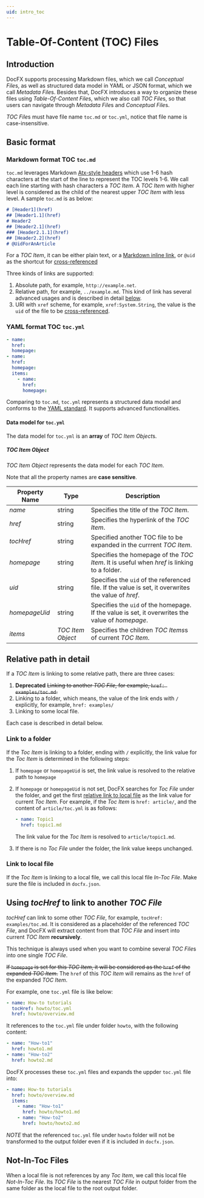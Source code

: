```yaml
---
uid: intro_toc
---
```


Table-Of-Content (TOC) Files
===========================

Introduction
---------------------
DocFX supports processing Markdown files, which we call *Conceptual File*s, as well as structured data model in YAML or JSON format, which we call *Metadata File*s. Besides that, DocFX introduces a way to organize these files using *Table-Of-Content File*s, which we also call *TOC File*s, so that users can navigate through *Metadata File*s and *Conceptual File*s.

*TOC File*s must have file name `toc.md` or `toc.yml`, notice that file name is case-insensitive.

Basic format
----------------
### Markdown format TOC `toc.md`

`toc.md` leverages Markdown [Atx-style headers](http://daringfireball.net/projects/markdown/syntax#header) which use 1-6 hash characters at the start of the line to represent the TOC levels 1-6. We call each line starting with hash characters a *TOC Item*. A *TOC Item* with higher level is considered as the child of the nearest upper *TOC Item* with less level. A sample `toc.md` is as below:

```md
# [Header1](href)
## [Header1.1](href)
# Header2
## [Header2.1](href)
### [Header2.1.1](href)
## [Header2.2](href)
# @UidForAnArticle
```

For a *TOC Item*, it can be either plain text, or a [Markdown inline link](http://daringfireball.net/projects/markdown/syntax#link), or `@uid` as the shortcut for [cross-referenced](../spec/docfx_flavored_markdown.md#cross-reference)

Three kinds of links are supported:

1. Absolute path, for example, `http://example.net`.
2. Relative path, for example, `../example.md`. This kind of link has several advanced usages and is described in detail [below](#relative-path-in-detail).
3. URI with `xref` scheme, for example, `xref:System.String`, the value is the `uid` of the file to be [cross-referenced](../spec/docfx_flavored_markdown.md#cross-reference).

### YAML format TOC `toc.yml`

```yml
- name:
  href:
  homepage:
- name:
  href:
  homepage:
  items:
    - name:
      href:
      homepage:
```

Comparing to `toc.md`, `toc.yml` represents a structured data model and conforms to the [YAML standard](http://www.yaml.org/spec/1.2/spec.html). It supports advanced functionalities.

#### Data model for `toc.yml`
The data model for `toc.yml` is an **array** of *TOC Item Object*s.

##### *TOC Item Object*
*TOC Item Object* represents the data model for each *TOC Item*.

Note that all the property names are **case sensitive**.

Property Name | Type              | Description
------------- | ----------------- | ---------------------------
*name*        | string            | Specifies the title of the *TOC Item*.
*href*        | string            | Specifies the hyperlink of the *TOC Item*.
*tocHref*     | string            | Specified another TOC file to be expanded in the currrent *TOC Item*.
*homepage*    | string            | Specifies the homepage of the *TOC Item*. It is useful when *href* is linking to a folder.
*uid*         | string            | Specifies the `uid` of the referenced file. If the value is set, it overwrites the value of *href*.
*homepageUid* | string            | Specifies the `uid` of the homepage. If the value is set, it overwrites the value of *homepage*.
*items*       | *TOC Item Object* | Specifies the children *TOC Items*s of current *TOC Item*.

Relative path in detail
---------------
If a *TOC Item* is linking to some relative path, there are three cases:

1. **Deprecated** ~~Linking to another *TOC File*, for example, `href: examples/toc.md`.~~
2. Linking to a folder, which means, the value of the link ends with `/` explicitly, for example, `href: examples/`
3. Linking to some local file.

Each case is described in detail below.

### Link to a folder
If the *Toc Item* is linking to a folder, ending with `/` explicitly, the link value for the *Toc Item* is determined in the following steps:

1. If `homepage` or `homepageUid` is set, the link value is resolved to the relative path to `homepage`
2. If `homepage` or `homepageUid` is not set, DocFX searches for *Toc File* under the folder, and get the first [relative link to local file](#link-to-local-file) as the link value for current *Toc Item*. For example, if the *Toc Item* is `href: article/`, and the content of `article/toc.yml` is as follows:

    ```yaml
    - name: Topic1
      href: topic1.md
    ```
    The link value for the *Toc Item* is resolved to `article/topic1.md`.

3. If there is no *Toc File* under the folder, the link value keeps unchanged.

### Link to local file
If the *Toc Item* is linking to a local file, we call this local file *In-Toc File*. Make sure the file is included in `docfx.json`.

Using *tocHref* to link to another *TOC File*
------------------
*tocHref* can link to some other *TOC File*, for example, `tocHref: examples/toc.md`. It is considered as a placeholder of the referenced *TOC File*, and DocFX will extract content from that *TOC File* and insert into current *TOC Item* **recursively**.

This technique is always used when you want to combine several *TOC File*s into one single *TOC File*.

~~If `homepage` is set for this *TOC Item*, it will be considered as the `href` of the expanded *TOC Item*.~~ The `href` of this *TOC Item* will remains as the `href` of the expanded *TOC Item*.

For example, one `toc.yml` file is like below:

```yml
- name: How-to tutorials
  tocHref: howto/toc.yml
  href: howto/overview.md
```

It references to the `toc.yml` file under folder `howto`, with the following content:

```yaml
- name: "How-to1"
  href: howto1.md
- name: "How-to2"
  href: howto2.md
```

DocFX processes these `toc.yml` files and expands the uppder `toc.yml` file into:

```yaml
- name: How-to tutorials
  href: howto/overview.md
  items:
    - name: "How-to1"
      href: howto/howto1.md
    - name: "How-to2"
      href: howto/howto2.md
```

*NOTE* that the referenced `toc.yml` file under `howto` folder will not be transformed to the output folder even if it is included in `docfx.json`.

Not-In-Toc Files
----------------
When a local file is not references by any *Toc Item*, we call this local file *Not-In-Toc File*. Its *TOC File* is the nearest *TOC File* in output folder from the same folder as the local file to the root output folder.